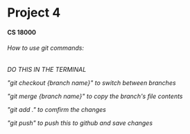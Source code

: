 

<h1>Project 4</h1>
<h4>CS 18000</h4>


<h6> How to use git commands: <h6> 

DO THIS IN THE TERMINAL 

<p> 
"git checkout {branch name}" to switch between branches

"git merge {branch name}" to copy the branch's file contents

"git add ." to comfirm the changes

"git push" to push this to github and save changes

</p>
